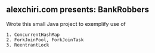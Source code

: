 ## alexchiri.com presents: BankRobbers

Wrote this small Java project to exemplify use of

    1. ConcurrentHashMap
    2. ForkJoinPool, ForkJoinTask
    3. ReentrantLock